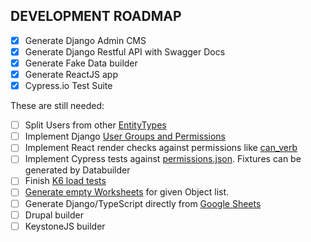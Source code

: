 ## DEVELOPMENT ROADMAP
- [x] Generate Django Admin CMS
- [x] Generate Django Restful API with Swagger Docs
- [x] Generate Fake Data builder
- [x] Generate ReactJS app
- [x] Cypress.io Test Suite

These are still needed:
- [ ] Split Users from other [EntityTypes](https://github.com/eliataylor/objects-actions/blob/main/stack/databuilder/src/types.ts#L16)
- [ ] Implement Django [User Groups and Permissions](https://github.com/eliataylor/object-actions/blob/main/stack/django/oaexample_app/permissions.py)
- [ ] Implement React render checks against permissions like [can_verb](https://github.com/eliataylor/object-actions/blob/main/stack/reactjs/src/object-actions/types/access.tsx#L72)
- [ ] Implement Cypress tests against [permissions.json](https://github.com/eliataylor/object-actions/blob/main/stack/cypress/cypress/support/permissions.json). Fixtures can be generated by Databuilder
- [ ] Finish [K6 load tests](https://github.com/eliataylor/object-actions/blob/main/stack/k6/localhost.js)
- [ ] [Generate empty Worksheets](https://github.com/eliataylor/object-actions/blob/main/builder/generate.py#L26) for given Object list. 
- [ ] Generate Django/TypeScript directly from [Google Sheets](https://github.com/eliataylor/object-actions/blob/main/builder/generate.py#L26)
- [ ] Drupal builder
- [ ] KeystoneJS builder
